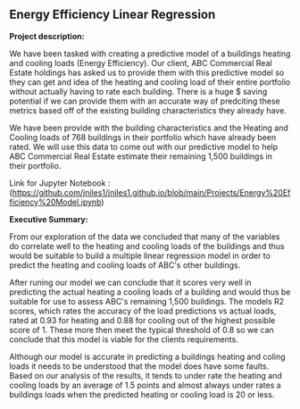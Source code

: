 ## Energy Efficiency Linear Regression

**Project description:** 

We have been tasked with creating a predictive model of a buildings heating and cooling loads (Energy Efficiency). Our client, ABC Commercial Real Estate holdings has asked us to provide them with this predictive model so they can get and idea of the heating and cooling load of their entire portfolio without actually having to rate each building. There is a huge $ saving potential if we can provide them with an accurate way of predciting these metrics based off of the existing building characteristics they already have.

We have been provide with the building characteristics and the Heating and Cooling loads of 768 buildings in their portfolio which have already been rated. We will use this data to come out with our predictive model to help ABC Commercial Real Estate estimate their remaining 1,500 buildings in their portfolio.

Link for Jupyter Notebook : (https://github.com/jniles1/jniles1.github.io/blob/main/Projects/Energy%20Efficiency%20Model.ipynb)

**Executive Summary:**

From our exploration of the data we concluded that many of the variables do correlate well to the heating and cooling loads of the buildings and thus would be suitable to build a multiple linear regression model in order to predict the heating and cooling loads of ABC's other buildings.

After runing our model we can conclude that it scores very well in predicting the actual heating a cooling loads of a building and would thus be suitable for use to assess ABC's remaining 1,500 buildings. The models R2 scores, which rates the accuracy of the load predictions vs actual loads, rated at 0.93 for heating and 0.88 for cooling out of the highest possible score of 1. These more then meet the typical threshold of 0.8 so we can conclude that this model is viable for the clients requirements.

Although our model is accurate in predicting a buildings heating and coling loads it needs to be understood that the model does have some faults. Based on our analysis of the results, it tends to under rate the heating and cooling loads by an average of 1.5 points and almost always under rates a buildings loads when the predicted heating or cooling load is 20 or less.
